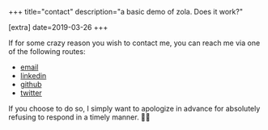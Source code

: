 +++
title="contact"
description="a basic demo of zola. Does it work?"

[extra]
date=2019-03-26
+++

If for some crazy reason you wish to contact me, you can reach me via one of the following routes:

- [email](mailto:nickbrandt64@gmail.com)
- [linkedin](https://www.linkedin.com/in/nicholasgeorgebrandt/)
- [github](https://github.com/nakkamarra)
- [twitter](https://twitter.com/nakkamarra)

If you choose to do so, I simply want to apologize in advance for absolutely refusing to respond in a timely manner. 🤷‍♂️